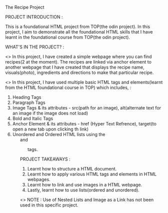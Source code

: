 The Recipe Project


PROJECT INTRODUCTION :

This is a foundational HTML project from TOP(the odin project). In this project, I aim to demonstrate all the foundational HTML skills that I have learnt in the foundational course from TOP(the odin project). 

WHAT'S IN THE PROJECT? :

<> In this project, I have created a simple webpage where you can find recipes(2 at the moment). The recipes are linked via anchor element to another webpage that I have created that displays the recipe name, visuals(photo), ingredients and directions to make that particular recipe.

<> In this project, I have used multiple basic HTML tags and elements(learnt from the HTML foundational course in TOP) which includes, :

   1. Heading Tags
   2. Paragraph Tags
   3. Image Tags & its attributes - src(path for an image), alt(alternate text for an image if the image does not load)
   4. Bold and Italic Tags
   5. Anchor Element & its attributes - href (Hyper Text Refrence), target(to open a new tab upon clicking th link)
   6. Unordered and Ordered HTML lists using the <ul> and <ol> tags.


PROJECT TAKEAWAYS :

1. Learnt how to structure a HTML document.
2. Learnt how to apply various HTML tags and elements in HTML webpages.
3. Learnt how to link and use images in a HTML webpage.
4. Lastly, learnt how to use lists(ordered and unordered).


<> NOTE : Use of Nested Lists and Image as a Link has not been used in this specific project.


